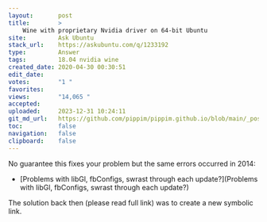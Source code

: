 ```yaml
---
layout:       post
title:        >
    Wine with proprietary Nvidia driver on 64-bit Ubuntu
site:         Ask Ubuntu
stack_url:    https://askubuntu.com/q/1233192
type:         Answer
tags:         18.04 nvidia wine
created_date: 2020-04-30 00:30:51
edit_date:    
votes:        "1 "
favorites:    
views:        "14,065 "
accepted:     
uploaded:     2023-12-31 10:24:11
git_md_url:   https://github.com/pippim/pippim.github.io/blob/main/_posts/2020/2020-04-30-Wine-with-proprietary-Nvidia-driver-on-64-bit-Ubuntu.md
toc:          false
navigation:   false
clipboard:    false
---
```


No guarantee this fixes your problem but the same errors occurred in 2014:

- [Problems with libGl, fbConfigs, swrast through each update?](Problems with libGl, fbConfigs, swrast through each update?)

The solution back then (please read full link) was to create a new symbolic link.

